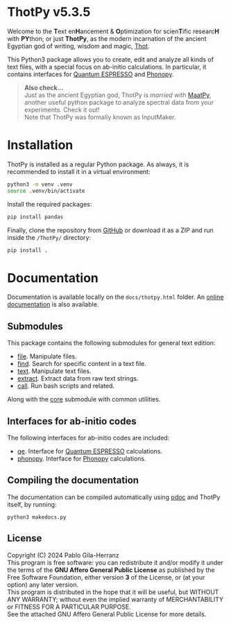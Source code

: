 # ThotPy v5.3.5

Welcome to the **T**ext en**H**ancement & **O**ptimization for scien**T**ific researc**H** with **PY**thon; or just **ThotPy**, as the modern incarnation of the ancient Egyptian god of writing, wisdom and magic, [Thot](https://en.wikipedia.org/wiki/Thoth).  

This Python3 package allows you to create, edit and analyze all kinds of text files, with a special focus on ab-initio calculations. In particular, it contains interfaces for [Quantum ESPRESSO](https://www.quantum-espresso.org/) and [Phonopy](https://phonopy.github.io/phonopy/).

> **Also check...**  
> Just as the ancient Egyptian god, ThotPy is *married* with [MaatPy](https://github.com/pablogila/MaatPy), another useful python package to analyze spectral data from your experiments. Check it out!  
> Note that ThotPy was formally known as InputMaker.  


# Installation

ThotPy is installed as a regular Python package.
As always, it is recommended to install it in a virtual environment:  
```bash
python3 -m venv .venv
source .venv/bin/activate
```

Install the required packages:  
```bash
pip install pandas
```

Finally, clone the repository from [GitHub](https://github.com/pablogila/ThotPy/) or download it as a ZIP and run inside the `/ThotPy/` directory:  
```bash
pip install .
```


# Documentation

Documentation is available locally on the `docs/thotpy.html` folder.
An [online documentation](https://pablogila.github.io/ThotPy/) is also available.

## Submodules

This package contains the following submodules for general text edition:
- [file](https://pablogila.github.io/ThotPy/thotpy/file.html). Manipulate files.
- [find](https://pablogila.github.io/ThotPy/thotpy/find.html). Search for specific content in a text file.
- [text](https://pablogila.github.io/ThotPy/thotpy/text.html). Manipulate text files.
- [extract](https://pablogila.github.io/ThotPy/thotpy/extract.html). Extract data from raw text strings.
- [call](https://pablogila.github.io/ThotPy/thotpy/call.html). Run bash scripts and related.

Along with the [core](https://pablogila.github.io/ThotPy/thotpy/core.html) submodule with common utilities.

## Interfaces for ab-initio codes

The following interfaces for ab-initio codes are included:
- [qe](https://pablogila.github.io/ThotPy/thotpy/qe.html). Interface for [Quantum ESPRESSO](https://www.quantum-espresso.org/) calculations.
- [phonopy](https://pablogila.github.io/ThotPy/thotpy/phonopy.html). Interface for [Phonopy](https://phonopy.github.io/phonopy/) calculations.

## Compiling the documentation

The documentation can be compiled automatically using [pdoc](https://pdoc.dev/) and ThotPy itself, by running:
```shell
python3 makedocs.py
```


## License

Copyright (C) 2024  Pablo Gila-Herranz  
This program is free software: you can redistribute it and/or modify
it under the terms of the **GNU Affero General Public License** as published
by the Free Software Foundation, either version **3** of the License, or
(at your option) any later version.  
This program is distributed in the hope that it will be useful,
but WITHOUT ANY WARRANTY; without even the implied warranty of
MERCHANTABILITY or FITNESS FOR A PARTICULAR PURPOSE.  
See the attached GNU Affero General Public License for more details.  

